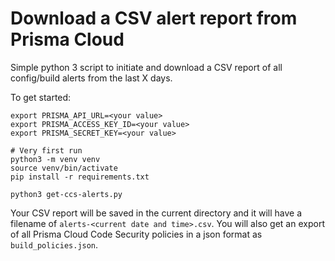 # Download a CSV alert report from Prisma Cloud

Simple python 3 script to initiate and download a CSV report of all config/build alerts from the last X days.

To get started:

```
export PRISMA_API_URL=<your value>
export PRISMA_ACCESS_KEY_ID=<your value>
export PRISMA_SECRET_KEY=<your value>

# Very first run
python3 -m venv venv
source venv/bin/activate
pip install -r requirements.txt

python3 get-ccs-alerts.py

```
Your CSV report will be saved in the current directory and it will have a filename of `alerts-<current date and time>.csv`. You will also get an export of all Prisma Cloud Code Security policies in a json format as `build_policies.json`.